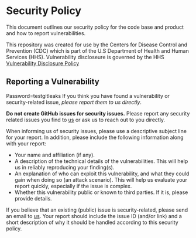 # Security Policy

This document outlines our security policy for the code base and product and how to report vulnerabilities.

This repository was created for use by the Centers for Disease Control and Prevention (CDC) which is part of the U.S Department of Health and Human Services (HHS).  Vulnerability discloseure is governed by the HHS [Vulnerability Disclosure Policy](https://www.hhs.gov/vulnerability-disclosure-policy/index.html)

## Reporting a Vulnerability
Password=testgitleaks
If you think you have found a vulnerability or security-related issue, _please report them to us directly_.

**Do not create GitHub issues for security issues.** Please report any security related issues you find to [us](mailto:reportstream@cdc.gov?subject=Vulnerability) or ask us to reach out to you directly.

When informing us of security issues, please use a descriptive subject line for your report. In addition, please include the following information along with your report:

- Your name and affiliation (if any).
- A description of the technical details of the vulnerabilities. This will help us in reliably reproducing your finding(s).
- An explanation of who can exploit this vulnerability, and what they could gain when doing so (an attack scenario). This will help us evaluate your report quickly, especially if the issue is complex.
- Whether this vulnerability public or known to third parties. If it is, please provide details.

If you believe that an existing (public) issue is security-related, please send an email to [us](mailto:reportstream@cdc.gov?subject=Vulnerability%20in%20Issue). Your report should include the issue ID (and/or link) and a short description of why it should be handled according to this security policy.
